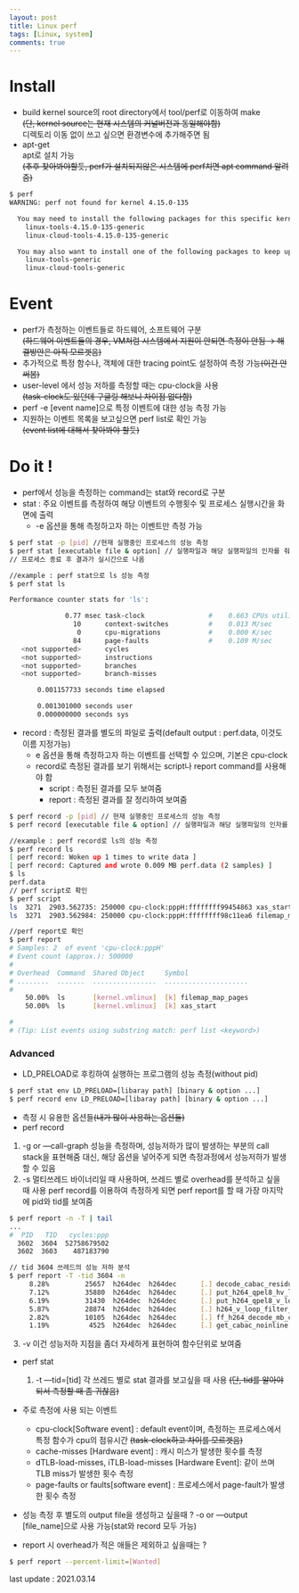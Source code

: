 ```yaml
---
layout: post
title: Linux perf
tags: [Linux, system] 
comments: true
---  
```



# Install

- build 
  kernel source의 root directory에서 tool/perf로 이동하여 make  
  ~~(단, kernel source는 현재 시스템의 커널버전과 동일해야함)~~  
  디렉토리 이동 없이 쓰고 싶으면 환경변수에 추가해주면 됨  
- apt-get  
  apt로 설치 가능  
~~(추후 찾아봐야할듯, perf가 설치되지않은 시스템에 perf치면 apt command 알려줌)~~

```bash
$ perf
WARNING: perf not found for kernel 4.15.0-135

  You may need to install the following packages for this specific kernel:
    linux-tools-4.15.0-135-generic
    linux-cloud-tools-4.15.0-135-generic

  You may also want to install one of the following packages to keep up to date:
    linux-tools-generic
    linux-cloud-tools-generic
```

# Event

- perf가 측정하는 이벤트들로 하드웨어, 소프트웨어 구분  
~~(하드웨어 이벤트들의 경우, VM처럼 시스템에서 지원이 안되면 측정이 안됨 → 해결방안은 아직 모르겟음)~~
- 추가적으로 특정 함수나, 객체에 대한 tracing point도 설정하여 측정 가능~~(이건 안써봄)~~
- user-level 에서 성능 저하를 측정할 때는 cpu-clock을 사용  
~~(task-clock도 있던데 구글링 해보니 차이점 없다함)~~
- perf -e [event name]으로 특정 이벤트에 대한 성능 측정 가능  
- 지원하는 이벤트 목록을 보고싶으면 perf list로 확인 가능  
~~(event list에 대해서 찾아봐야 할듯)~~  

# Do it !

- perf에서 성능을 측정하는 command는 stat와 record로 구분
- stat :  주요 이벤트를 측정하여 해당 이벤트의 수행횟수 및 프로세스 실행시간을 화면에 출력
  - -e 옵션을 통해 측정하고자 하는 이벤트만 측정 가능

```bash
$ perf stat -p [pid] //현재 실행중인 프로세스의 성능 측정
$ perf stat [executable file & option] // 실행파일과 해당 실행파일의 인자를 줘서 성능측정
// 프로세스 종료 후 결과가 실시간으로 나옴 

//example : perf stat으로 ls 성능 측정
$ perf stat ls

Performance counter stats for 'ls':

              0.77 msec task-clock                #    0.663 CPUs utilized          
                10      context-switches          #    0.013 M/sec                  
                 0      cpu-migrations            #    0.000 K/sec                  
                84      page-faults               #    0.109 M/sec                  
   <not supported>      cycles                                                      
   <not supported>      instructions                                                
   <not supported>      branches                                                    
   <not supported>      branch-misses                                               

       0.001157733 seconds time elapsed

       0.001301000 seconds user
       0.000000000 seconds sys
```

- record : 측정된 결과를 별도의 파일로 출력(default output : perf.data, 이것도 이름 지정가능)
  - e 옵션을 통해 측정하고자 하는 이벤트를 선택할 수 있으며, 기본은 cpu-clock  
  - record로 측정된 결과를 보기 위해서는 script나 report command를 사용해야 함  
    - script : 측정된 결과를 모두 보여줌  
    - report : 측정된 결과를 잘 정리하여 보여줌  

```bash
$ perf record -p [pid] // 현재 실행중인 프로세스의 성능 측정
$ perf record [executable file & option] // 실행파일과 해당 실행파일의 인자를 줘서 성능측정

//example : perf record로 ls의 성능 측정
$ perf record ls 
[ perf record: Woken up 1 times to write data ]
[ perf record: Captured and wrote 0.009 MB perf.data (2 samples) ]
$ ls 
perf.data
// perf script로 확인
$ perf script
ls  3271  2903.562735: 250000 cpu-clock:pppH:ffffffff99454863 xas_start+0x63 (/lib/modules/5.5.7/build/vmlinux)
ls  3271  2903.562984: 250000 cpu-clock:pppH:ffffffff98c11ea6 filemap_map_pages+0x286 (/lib/modules/5.5.7/build/vmlinux)

//perf report로 확인
$ perf report
# Samples: 2  of event 'cpu-clock:pppH'
# Event count (approx.): 500000
#
# Overhead  Command  Shared Object     Symbol               
# ........  .......  ................  .....................
#
    50.00%  ls       [kernel.vmlinux]  [k] filemap_map_pages
    50.00%  ls       [kernel.vmlinux]  [k] xas_start

#
# (Tip: List events using substring match: perf list <keyword>)
```

### Advanced

- LD_PRELOAD로 후킹하여 실행하는 프로그램의 성능 측정(without pid)

```bash
$ perf stat env LD_PRELOAD=[libaray path] [binary & option ...]
$ perf record env LD_PRELOAD=[libaray path] [binary & option ...]
```

- 측정 시 유용한 옵션들~~(내가 많이 사용하는 옵션들)~~
- perf record
1. -g or —call-graph
   성능을 측정하며, 성능저하가 많이 발생하는 부분의 call stack을 표현해줌
   대신, 해당 옵션을 넣어주게 되면 측정과정에서 성능저하가 발생할 수 있음
2. -s
   멀티쓰레드 바이너리일 때 사용하며, 쓰레드 별로 overhead를 분석하고 싶을 때 사용
   perf record를 이용하여 측정하게 되면 perf report를 할 때 가장 마지막에 pid와 tid를 보여줌

```bash
$ perf report -n -T | tail
...
#  PID   TID   cycles:ppp
  3602  3604  52758679502
  3602  3603    487183790

// tid 3604 쓰레드의 성능 저하 분석
$ perf report -T -tid 3604 -n
     8.28%         25657  h264dec  h264dec      [.] decode_cabac_residual_nondc
     7.12%         35880  h264dec  h264dec      [.] put_h264_qpel8_hv_lowpass
     6.19%         31430  h264dec  h264dec      [.] put_h264_qpel8_v_lowpass
     5.87%         28874  h264dec  h264dec      [.] h264_v_loop_filter_luma_c
     2.82%         10105  h264dec  h264dec      [.] ff_h264_decode_mb_cabac
     1.19%          4525  h264dec  h264dec      [.] get_cabac_noinline
```

3. -v
   이건 성능저하 지점을 좀더 자세하게 표현하여 함수단위로 보여줌


- perf stat
   1. -t —tid=[tid] 
      각 쓰레드 별로 stat 결과를 보고싶을 때 사용
      ~~(단, tid를 알아야되서 측정할 때 좀 귀찮음)~~


- 주로 측정에 사용 되는 이벤트
   - cpu-clock[Software event] : default event이며, 측정하는 프로세스에서 특정 함수가 cpu의 점유시간 
   ~~(task-clock하고 차이를 모르겟음)~~
   - cache-misses [Hardware event] : 캐시 미스가 발생한 횟수를 측정
   - dTLB-load-misses, iTLB-load-misses [Hardware Event]: 같이 쓰며 TLB miss가 발생한 횟수 측정
   - page-faults or faults[software event] : 프로세스에서 page-fault가 발생한 횟수 측정


- 성능 측정 후 별도의 output file을 생성하고 싶을때 ? 
   -o or —output [file_name]으로 사용 가능(stat와 record 모두 가능)
- report 시 overhead가 적은 애들은 제외하고 싶을때는 ?

```bash
$ perf report --percent-limit=[Wanted]
```



last update : 2021.03.14